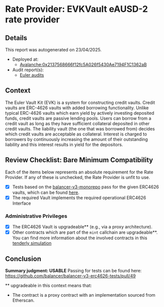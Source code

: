 
# Rate Provider: EVKVault eAUSD-2 rate provider

## Details
This report was autogenerated on 23/04/2025.

- Deployed at:
    - [Avalanche:0x2137568666f12fc5A026f5430Ae7194F1C1362aB](https://snowtrace.io/address/0x2137568666f12fc5A026f5430Ae7194F1C1362aB)
- Audit report(s):
    - [Euler audits](https://docs.euler.finance/security/overview/)

## Context
The Euler Vault Kit (EVK) is a system for constructing credit vaults. Credit vaults are ERC-4626 vaults with added borrowing functionality. Unlike typical ERC-4626 vaults which earn yield by actively investing deposited funds, credit vaults are passive lending pools.
Users can borrow from a credit vault as long as they have sufficient collateral deposited in other credit vaults. The liability vault (the one that was borrowed from) decides which credit vaults are acceptable as collateral. Interest is charged to borrowers by continuously increasing the amount of their outstanding liability and this interest results in yield for the depositors.

## Review Checklist: Bare Minimum Compatibility
Each of the items below represents an absolute requirement for the Rate Provider. If any of these is unchecked, the Rate Provider is unfit to use.

- [x] Tests based on the [balancer-v3-monorepo](https://github.com/balancer/balancer-v3-monorepo/tree/main/pkg/vault/test/foundry/fork) pass for the given ERC4626 vaults, which can be found [here](https://github.com/balancer/balancer-v3-erc4626-tests/tree/main/test).
- [x] The required Vault implements the required operational ERC4626 Interface

### Administrative Privileges
- [x] The ERC4626 Vault is upgradeable** (e.g., via a proxy architecture).
- [x] Other contracts which are part of the `mint` callchain are upgradeable**. You can find more information
   about the involved contracts in this [tenderly simulation](https://www.tdly.co/shared/simulation/b044828b-1ddc-4c8c-8135-d0611ce74f98)

## Conclusion
**Summary judgment: USABLE**
Passing for tests can be found here: https://github.com/balancer/balancer-v3-erc4626-tests/pull/49

** upgradeable in this context means that:
- The contract is a proxy contract with an implementation sourced from Etherscan.
    
